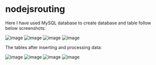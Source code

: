 # nodejsrouting

Here I have used MySQL database 
to create database and table follow below screenshots:


![image](https://user-images.githubusercontent.com/97866926/232103297-e570d5df-e9c8-4583-bb96-1ba01f6a868a.png)
![image](https://user-images.githubusercontent.com/97866926/232103334-ee381b46-1c2a-45fe-8e02-e585cb1c340b.png)
![image](https://user-images.githubusercontent.com/97866926/232103377-7d2855ac-2f5f-4461-b9ea-bb9581711305.png)
![image](https://user-images.githubusercontent.com/97866926/232103408-24cc3bce-9e1f-4f2b-8296-1b209cf6483f.png)

The tables after inserting and processing data:

![image](https://user-images.githubusercontent.com/97866926/232103438-8ae16283-d9de-4108-9d16-6cbac4d3b044.png)
![image](https://user-images.githubusercontent.com/97866926/232103473-2e2d96ab-d2e0-442d-ac0d-d0d0944c85f0.png)
![image](https://user-images.githubusercontent.com/97866926/232103510-d99d3334-045d-45d0-af86-705249744376.png)
![image](https://user-images.githubusercontent.com/97866926/232103539-b533aa78-f212-4bd7-a0a1-a8c3845be45e.png)
